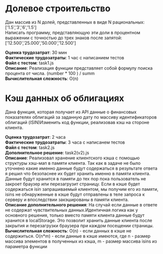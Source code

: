 # Долевое строительство

Дан массив из N долей, представленных в виде N рациональных: ['1.5','3','6','1.5']<br>
Написать программу, представляющую эти доли в процентном выражении с точностью до трех знаков после запятой: ['12.500','25.000','50.000','12.500']<br>

**Оценка трудозатрат**: 30 мин<br>
**Фактические трудозатраты**: 1 час с написанием тестов<br>
**Файл с тестом**: task1.js<br>
**Описание**: Реализация функции представляет собой формулу поиска процента от числа. (number \* 100 ) / summ<br>
**Вычислительная сложность**: O(n)<br>

# Кэш данных об облигациях

Дана функция, которая получает из API данные о финансовых показателях облигаций за заданную дату по массиву идентификаторов облигаций (ISIN)Изменить код функции, реализовав кэш на стороне клиента.<br>

**Оценка трудозатрат**: 2 часа<br>
**Фактические трудозатраты**: 3 часа с написанем тестов<br>
**Файл с тестом**: task2.js<br>
**Дополнительное решение**: task2(v2).js<br>
**Описание**: Реализовал хранение клиентского кэша с помощью структуры хэш-мап в памяти клиента. Так как в задаче не было уточнено какие именно данные будут содержаться в результате ответа я решил что безопаснее их будет хранить именно в памяти клиента. Данные будут хранится в памяти до тех пор пока пользователь не закроет браузер или перезагрузит страницу. Если в кэше будет содержаться isin запрашиваемый клиентом, мы получим его из памяти, isins не обнаруженные в кэше будут отправлены в теле запроса к серверу и впоследствии закэшированы в памяти клиента.<br>
**Описание дополнительного решения**: На случай если данные в ответе не содержат чувствительных данных.Идентичная логика как у основного решения, только вместо памяти клиента данные будут хранится в localStorage. Это позволит хранить данные клиента после закрытия и перезагрузки браузера при каждом посещении страницы.<br>
**Вычислительная сложность**: O(n) - если данных в кэше не содержиться. O(n*m) - если данные в кэше имеются, где n - размер массива элементов в полученных из кэша, m - размер массива isins из параметра функции<br>
